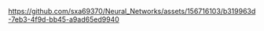 

https://github.com/sxa69370/Neural_Networks/assets/156716103/b319963d-7eb3-4f9d-bb45-a9ad65ed9940

